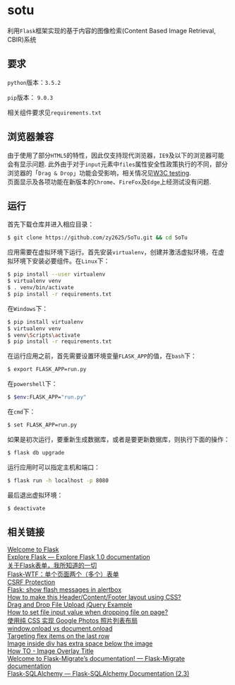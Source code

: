 # sotu

利用`Flask`框架实现的基于内容的图像检索(Content Based Image Retrieval, CBIR)系统

## 要求

`python`版本：`3.5.2`

`pip`版本： `9.0.3`

相关组件要求见`requirements.txt`

## 浏览器兼容

由于使用了部分`HTML5`的特性，因此仅支持现代浏览器，`IE9`及以下的浏览器可能会有显示问题. 此外由于对于`input`元素中`files`属性安全性政策执行的不同，部分浏览器的「`Drag & Drop`」功能会受影响，相关情况见[W3C testing](https://github.com/w3c/web-platform-tests/pull/6617).  
页面显示及各项功能在新版本的`Chrome`、`FireFox`及`Edge`上经测试没有问题.

## 运行

首先下载仓库并进入相应目录：

```sh
$ git clone https://github.com/zy2625/SoTu.git && cd SoTu
```

应用需要在虚拟环境下运行。首先安装`virtualenv`，创建并激活虚拟环境，在虚拟环境下安装必要组件。在`Linux`下：

```sh
$ pip install --user virtualenv
$ virtualenv venv
$ . venv/bin/activate
$ pip install -r requirements.txt
```

在`Windows`下：

```sh
$ pip install virtualenv
$ virtualenv venv
$ venv\Scripts\activate
$ pip install -r requirements.txt
```

在运行应用之前，首先需要设置环境变量`FLASK_APP`的值，在`bash`下：

```sh
$ export FLASK_APP=run.py
```

在`powershell`下：

```sh
$ $env:FLASK_APP="run.py"
```

在`cmd`下：

```sh
$ set FLASK_APP=run.py
```

如果是初次运行，要重新生成数据库，或者是要更新数据库，则执行下面的操作：

```sh
$ flask db upgrade
```

运行应用时可以指定主机和端口：

```sh
$ flask run -h localhost -p 8080
```

最后退出虚拟环境：

```sh
$ deactivate
```

## 相关链接
[Welcome to Flask](http://flask.pocoo.org/docs/0.12/)  
[Explore Flask — Explore Flask 1.0 documentation](http://exploreflask.com/en/latest/index.html)  
[关于Flask表单，我所知道的一切](https://zhuanlan.zhihu.com/p/23577026?refer=flask)  
[Flask-WTF：单个页面两个（多个）表单](https://zhuanlan.zhihu.com/p/23437362)  
[CSRF Protection](http://flask-wtf.readthedocs.io/en/stable/csrf.html)  
[Flask: show flash messages in alertbox](https://stackoverflow.com/questions/33580143/flask-show-flash-messages-in-alertbox)  
[How to make this Header/Content/Footer layout using CSS?](https://stackoverflow.com/questions/7123138/how-to-make-this-header-content-footer-layout-using-css)  
[Drag and Drop File Upload jQuery Example](http://hayageek.com/drag-and-drop-file-upload-jquery/)  
[How to set file input value when dropping file on page?](https://stackoverflow.com/questions/47515232/how-to-set-file-input-value-when-dropping-file-on-page)  
[使用纯 CSS 实现 Google Photos 照片列表布局](https://github.com/xieranmaya/blog/issues/4)  
[window.onload vs document.onload](https://stackoverflow.com/questions/588040/window-onload-vs-document-onload)  
[Targeting flex items on the last row](https://stackoverflow.com/questions/42176419/targeting-flex-items-on-the-last-row)  
[Image inside div has extra space below the image](https://stackoverflow.com/questions/5804256/image-inside-div-has-extra-space-below-the-image)  
[How TO - Image Overlay Title](https://www.w3schools.com/howto/howto_css_image_overlay_title.asp)  
[Welcome to Flask-Migrate’s documentation! — Flask-Migrate  documentation](https://flask-migrate.readthedocs.io/en/latest/)  
[Flask-SQLAlchemy — Flask-SQLAlchemy Documentation (2.3)](http://flask-sqlalchemy.pocoo.org/2.3/)  

